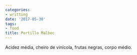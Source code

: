 ```yaml
---
categories:
- writting
date: '2017-05-30'
tags:
- food
title: Portillo Malbec
---
```


Acidez média, cheiro de vinícola, frutas negras, corpo médio.